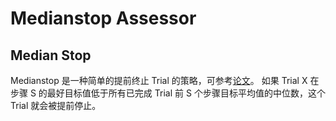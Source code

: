 # Medianstop Assessor

## Median Stop

Medianstop 是一种简单的提前终止 Trial 的策略，可参考[论文](https://static.googleusercontent.com/media/research.google.com/en//pubs/archive/46180.pdf)。 如果 Trial X 在步骤 S 的最好目标值低于所有已完成 Trial 前 S 个步骤目标平均值的中位数，这个 Trial 就会被提前停止。